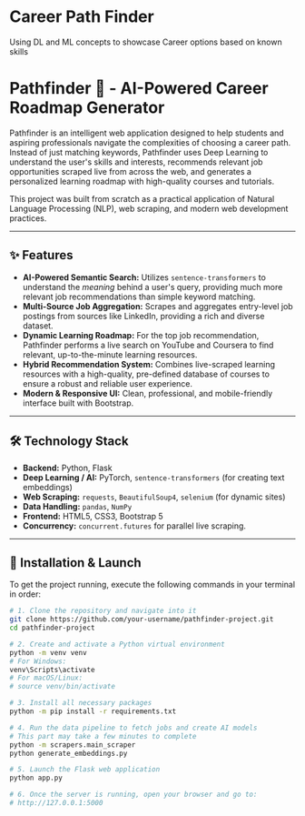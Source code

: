# Career Path Finder
Using DL and ML concepts to showcase Career options based on known skills

#  Pathfinder 🚀 - AI-Powered Career Roadmap Generator

  <!-- TODO: Replace this with a real screenshot of your app! -->

Pathfinder is an intelligent web application designed to help students and aspiring professionals navigate the complexities of choosing a career path. Instead of just matching keywords, Pathfinder uses Deep Learning to understand the user's skills and interests, recommends relevant job opportunities scraped live from across the web, and generates a personalized learning roadmap with high-quality courses and tutorials.

This project was built from scratch as a practical application of Natural Language Processing (NLP), web scraping, and modern web development practices.

---

## ✨ Features

-   **AI-Powered Semantic Search:** Utilizes `sentence-transformers` to understand the *meaning* behind a user's query, providing much more relevant job recommendations than simple keyword matching.
-   **Multi-Source Job Aggregation:** Scrapes and aggregates entry-level job postings from sources like LinkedIn, providing a rich and diverse dataset.
-   **Dynamic Learning Roadmap:** For the top job recommendation, Pathfinder performs a live search on YouTube and Coursera to find relevant, up-to-the-minute learning resources.
-   **Hybrid Recommendation System:** Combines live-scraped learning resources with a high-quality, pre-defined database of courses to ensure a robust and reliable user experience.
-   **Modern & Responsive UI:** Clean, professional, and mobile-friendly interface built with Bootstrap.

---

## 🛠️ Technology Stack

-   **Backend:** Python, Flask
-   **Deep Learning / AI:** PyTorch, `sentence-transformers` (for creating text embeddings)
-   **Web Scraping:** `requests`, `BeautifulSoup4`, `selenium` (for dynamic sites)
-   **Data Handling:** `pandas`, `NumPy`
-   **Frontend:** HTML5, CSS3, Bootstrap 5
-   **Concurrency:** `concurrent.futures` for parallel live scraping.

---



## 🚀 Installation & Launch

To get the project running, execute the following commands in your terminal in order:

```bash
# 1. Clone the repository and navigate into it
git clone https://github.com/your-username/pathfinder-project.git
cd pathfinder-project

# 2. Create and activate a Python virtual environment
python -m venv venv
# For Windows:
venv\Scripts\activate
# For macOS/Linux:
# source venv/bin/activate

# 3. Install all necessary packages
python -m pip install -r requirements.txt

# 4. Run the data pipeline to fetch jobs and create AI models
# This part may take a few minutes to complete
python -m scrapers.main_scraper
python generate_embeddings.py

# 5. Launch the Flask web application
python app.py

# 6. Once the server is running, open your browser and go to:
# http://127.0.0.1:5000
